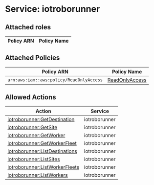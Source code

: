 # Service: iotroborunner

## Attached roles

| Policy ARN | Policy Name |
|------------|-------------|
## Attached Policies

| Policy ARN | Policy Name |
|------------|-------------|
| `arn:aws:iam::aws:policy/ReadOnlyAccess` | [ReadOnlyAccess](../policies.md#readonlyaccess) |

## Allowed Actions

| Action | Service |
|--------|---------|
| [iotroborunner:GetDestination](../actions.md#iotroborunner:getdestination) | iotroborunner |
| [iotroborunner:GetSite](../actions.md#iotroborunner:getsite) | iotroborunner |
| [iotroborunner:GetWorker](../actions.md#iotroborunner:getworker) | iotroborunner |
| [iotroborunner:GetWorkerFleet](../actions.md#iotroborunner:getworkerfleet) | iotroborunner |
| [iotroborunner:ListDestinations](../actions.md#iotroborunner:listdestinations) | iotroborunner |
| [iotroborunner:ListSites](../actions.md#iotroborunner:listsites) | iotroborunner |
| [iotroborunner:ListWorkerFleets](../actions.md#iotroborunner:listworkerfleets) | iotroborunner |
| [iotroborunner:ListWorkers](../actions.md#iotroborunner:listworkers) | iotroborunner |